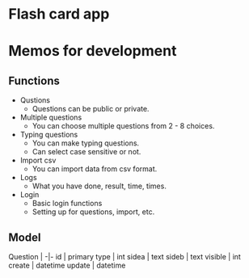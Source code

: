 # Flash card app

# Memos for development

## Functions
* Qustions
	* Questions can be public or private. 
* Multiple questions
    * You can choose multiple questions from 2 - 8 choices.
* Typing questions
    * You can make typing questions.
    * Can select case sensitive or not.
* Import csv
    * You can import data from csv format.
* Logs
    * What you have done, result, time, times.
* Login
	* Basic login functions
	* Setting up for questions, import, etc.

## Model
Question | 
-|-
id | primary
type | int
sidea | text
sideb | text
visible | int
create | datetime
update | datetime
